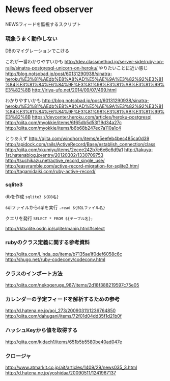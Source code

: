 News feed observer
===

NEWSフィードを監視するスクリプト

### 現象うまく動作しない
DBのマイグレーションでこける

これが一番わかりやすいかも
http://dev.classmethod.jp/server-side/ruby-on-rails/sinatra-postgresql-unicorn-on-heroku/
やりたいことに近い感じ
http://blog.notsobad.jp/post/60131290938/sinatra-heroku%E3%81%AEdb%E8%A8%AD%E5%AE%9A%E3%82%92%E3%81%84%E3%81%84%E6%84%9F%E3%81%98%E3%81%AB%E3%81%99%E3%82%8B
http://iriya-ufo.net/2014/09/07/499.html

わかりやすいかも
http://blog.notsobad.jp/post/60131290938/sinatra-heroku%E3%81%AEdb%E8%A8%AD%E5%AE%9A%E3%82%92%E3%81%84%E3%81%84%E6%84%9F%E3%81%98%E3%81%AB%E3%81%99%E3%82%8B
https://devcenter.heroku.com/articles/heroku-postgresql
http://qiita.com/myokkie/items/6f65db5d53f19d34a27c
http://qiita.com/myokkie/items/b6b68b247ec7a110a1c4

とりあえず
http://qiita.com/windhorn/items/e5eefeb4bec485ca0d39
http://apidock.com/rails/ActiveRecord/Base/establish_connection/class
http://qiita.com/xkumiyu/items/2ecee242b7e6e6c6d9a1
http://takuya-1st.hatenablog.jp/entry/20120302/1330709753
http://tsuchikazu.net/active_record_single_use/
http://easyramble.com/active-record-migration-for-sqlite3.html
http://tagamidaiki.com/ruby-active-record/

### sqlite3

dbを作成
`sqlite3 ${DB名}`

sqlファイルからsqlを実行
`.read ${SQLファイル名}`

クエリを発行
`SELECT * FROM ${テーブル名};`

http://rktsqlite.osdn.jp/sqlite/manip.html#select



### rubyのクラス定義に関する参考資料

http://qiita.com/Linda_pp/items/b7135ae1f0def6058c6c
http://shugo.net/ruby-codeconv/codeconv.html

### クラスのインポート方法
http://qiita.com/nekogeruge_987/items/2d18f388219597c75e05

### カレンダーの予定フィードを解析するための参考
http://d.hatena.ne.jp/aoi_273/20090311/1236764850
http://qiita.com/dahugani/items/72f01d04dd35f1d21b0f

### ハッシュKeyから値を取得する
http://qiita.com/kidach1/items/651b5b5580be40ad047e

### クロージャ
http://www.atmarkit.co.jp/ait/articles/1409/29/news035_3.html
http://d.hatena.ne.jp/yoshidaa/20090511/1241967137
